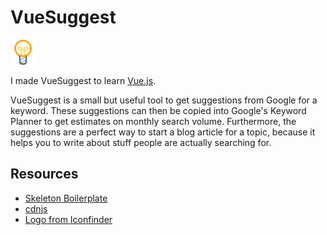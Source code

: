 # VueSuggest

<img src="https://raw.githubusercontent.com/cmaas/VueSuggest/gh-pages/lightbulb.svg" width="40" alt="VueSuggest Logo">

I made VueSuggest to learn [Vue.js](http://vuejs.org/).

VueSuggest is a small but useful tool to get suggestions from Google for a keyword. These suggestions can then be copied into Google's Keyword Planner to get estimates on monthly search volume. Furthermore, the suggestions are a perfect way to start a blog article for a topic, because it helps you to write about stuff people are actually searching for.

## Resources

* [Skeleton Boilerplate](http://getskeleton.com/)
* [cdnjs](https://cdnjs.com/)
* [Logo from Iconfinder](https://www.iconfinder.com/recepkutuk)